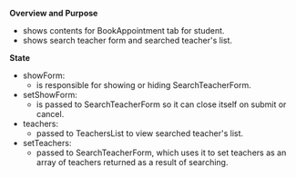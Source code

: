 **Overview and Purpose**

- shows contents for BookAppointment tab for student.
- shows search teacher form and searched teacher's list.

**State**

- showForm:
  - is responsible for showing or hiding SearchTeacherForm.
- setShowForm:
  - is passed to SearchTeacherForm so it can close itself on submit or cancel.
- teachers:
  - passed to TeachersList to view searched teacher's list.
- setTeachers:
  - passed to SearchTeacherForm, which uses it to set teachers as an array of teachers returned
    as a result of searching.

